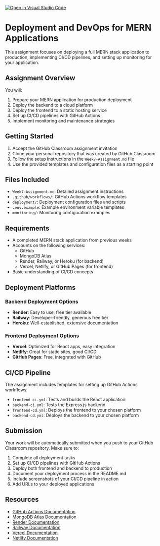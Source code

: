 [![Open in Visual Studio Code](https://classroom.github.com/assets/open-in-vscode-2e0aaae1b6195c2367325f4f02e2d04e9abb55f0b24a779b69b11b9e10269abc.svg)](https://classroom.github.com/online_ide?assignment_repo_id=19956867&assignment_repo_type=AssignmentRepo)
# Deployment and DevOps for MERN Applications

This assignment focuses on deploying a full MERN stack application to production, implementing CI/CD pipelines, and setting up monitoring for your application.

## Assignment Overview

You will:
1. Prepare your MERN application for production deployment
2. Deploy the backend to a cloud platform
3. Deploy the frontend to a static hosting service
4. Set up CI/CD pipelines with GitHub Actions
5. Implement monitoring and maintenance strategies

## Getting Started

1. Accept the GitHub Classroom assignment invitation
2. Clone your personal repository that was created by GitHub Classroom
3. Follow the setup instructions in the `Week7-Assignment.md` file
4. Use the provided templates and configuration files as a starting point

## Files Included

- `Week7-Assignment.md`: Detailed assignment instructions
- `.github/workflows/`: GitHub Actions workflow templates
- `deployment/`: Deployment configuration files and scripts
- `.env.example`: Example environment variable templates
- `monitoring/`: Monitoring configuration examples

## Requirements

- A completed MERN stack application from previous weeks
- Accounts on the following services:
  - GitHub
  - MongoDB Atlas
  - Render, Railway, or Heroku (for backend)
  - Vercel, Netlify, or GitHub Pages (for frontend)
- Basic understanding of CI/CD concepts

## Deployment Platforms

### Backend Deployment Options
- **Render**: Easy to use, free tier available
- **Railway**: Developer-friendly, generous free tier
- **Heroku**: Well-established, extensive documentation

### Frontend Deployment Options
- **Vercel**: Optimized for React apps, easy integration
- **Netlify**: Great for static sites, good CI/CD
- **GitHub Pages**: Free, integrated with GitHub

## CI/CD Pipeline

The assignment includes templates for setting up GitHub Actions workflows:
- `frontend-ci.yml`: Tests and builds the React application
- `backend-ci.yml`: Tests the Express.js backend
- `frontend-cd.yml`: Deploys the frontend to your chosen platform
- `backend-cd.yml`: Deploys the backend to your chosen platform

## Submission

Your work will be automatically submitted when you push to your GitHub Classroom repository. Make sure to:

1. Complete all deployment tasks
2. Set up CI/CD pipelines with GitHub Actions
3. Deploy both frontend and backend to production
4. Document your deployment process in the README.md
5. Include screenshots of your CI/CD pipeline in action
6. Add URLs to your deployed applications

## Resources

- [GitHub Actions Documentation](https://docs.github.com/en/actions)
- [MongoDB Atlas Documentation](https://docs.atlas.mongodb.com/)
- [Render Documentation](https://render.com/docs)
- [Railway Documentation](https://docs.railway.app/)
- [Vercel Documentation](https://vercel.com/docs)
- [Netlify Documentation](https://docs.netlify.com/) 